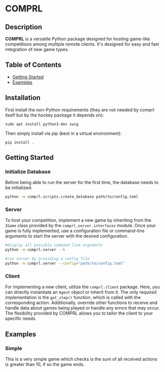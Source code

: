 # COMPRL

## Description

**COMPRL** is a versatile Python package designed for hosting game-like competitions
among multiple remote clients. It's designed for easy and fast integration of new game
types.

## Table of Contents

- [Getting Started](#getting-started)
- [Examples](#examples)


## Installation

First install the non-Python requirements (they are not needed by comprl itself but by
the hockey package it depends on):
```
sudo apt install python3-dev swig
```

Then simply install via pip (best in a virtual environment):
```
pip install .
```


## Getting Started

### Initialize Database

Before being able to run the server for the first time, the database needs to be
initialized:
```sh
python -m comprl.scripts.create_database path/to/config.toml
```



### Server

To host your competition, implement a new game by inheriting from the `IGame` class
provided by the `comprl.server.interfaces` module. Once your game is fully implemented,
use a configuration file or command-line arguments to start the server with the desired
configuration.

```sh
#display all possible command line arguments
python -m comprl.server --h

#run server by providing a config file
python -m comprl.server --config="path/to/config.toml"
```

### Client

For implementing a new client, utilize the `comprl.client` package. Here, you can
directly instantiate an `Agent` object or inherit from it. The only required
implementation is the `get_step()` function, which is called with the corresponding
action. Additionally, override other functions to receive and handle data about games
being played or handle any errors that may occur. The flexibility provided by COMPRL
allows you to tailor the client to your specific needs.

## Examples

### Simple

This is a very simple game which checks is the sum of all received actions is greater
than 10, if so the game ends.
